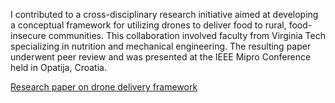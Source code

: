 I contributed to a cross-disciplinary research initiative aimed at developing a conceptual framework for utilizing drones to deliver food to rural, food-insecure communities. This collaboration involved faculty from Virginia Tech specializing in nutrition and mechanical engineering. The resulting paper underwent peer review and was presented at the IEEE Mipro Conference held in Opatija, Croatia.

[Research paper on drone delivery framework](https://ieeexplore.ieee.org/document/10569807)
